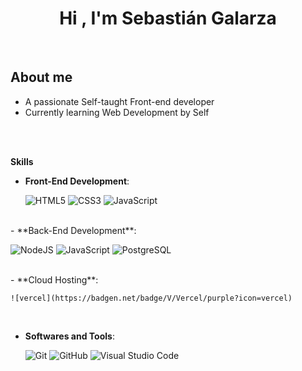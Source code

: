 
<h1 align="center"><b>Hi , I'm Sebastián Galarza</b></h1>

<br>

	
##  **About me**


- A passionate Self-taught Front-end developer
- Currently learning Web Development by Self

<br><br>


<b> Skills</b>
<br>

<p align="center"> 
    
- **Front-End Development**:

   ![HTML5](https://badgen.net/#badge/HTML/HTML/orange?icon=HTML)
   ![CSS3](https://badgen.net/#badge/CSS/CSS/blue?icon=css)
   ![JavaScript](https://badgen.net/#badge/JS/JavaScript/yellow?icon=js)

<br>
- **Back-End Development**:

   ![NodeJS](https://badgen.net/badge/NJS/NodeJS/green?icon=nodejs)
   ![JavaScript](https://img.shields.io/badge/JavaScript%20-%23F7DF1E.svg?style=for-the-badge&logo=javascript&logoColor=black)
   ![PostgreSQL](https://badgen.net/#badge/SQL/PostgreSQL/blue?icon=sql)
   
<br>
- **Cloud Hosting**:

    ![vercel](https://badgen.net/badge/V/Vercel/purple?icon=vercel)
    
<br>

- **Softwares and Tools**:

    ![Git](https://badgen.net/badge/G/GIt/orange?icon=git)
    ![GitHub](https://badgen.net/badge/G/Github/grey?icon=github)
    ![Visual Studio Code](https://badgen.net/badge/VSCode/VisualStudioCode/blue?icon=vscode)

<br>


</p>

